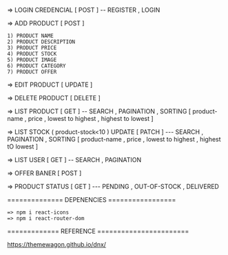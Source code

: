 => LOGIN CREDENCIAL [ POST ] -- REGISTER , LOGIN

=> ADD PRODUCT [ POST ]

    1) PRODUCT NAME
    2) PRODUCT DESCRIPTION
    3) PRODUCT PRICE
    4) PRODUCT STOCK
    5) PRODUCT IMAGE
    6) PRODUCT CATEGORY
    7) PRODUCT OFFER

=> EDIT PRODUCT [ UPDATE ]

=> DELETE PRODUCT [ DELETE ]

=> LIST PRODUCT [ GET ] -- SEARCH , PAGINATION , SORTING [ product-name , price , lowest to highest , highest to lowest ]

=> LIST STOCK ( product-stock<10 ) UPDATE [ PATCH ] --- SEARCH , PAGINATION , SORTING [ product-name , price , lowest to highest , highest tO lowest ]

=> LIST USER [ GET ] -- SEARCH , PAGINATION

=> OFFER BANER [ POST ]

=> PRODUCT STATUS [ GET ] --- PENDING , OUT-OF-STOCK , DELIVERED

============== DEPENENCIES =================

    => npm i react-icons
    => npm i react-router-dom


============= REFERENCE =======================

https://themewagon.github.io/dnx/
